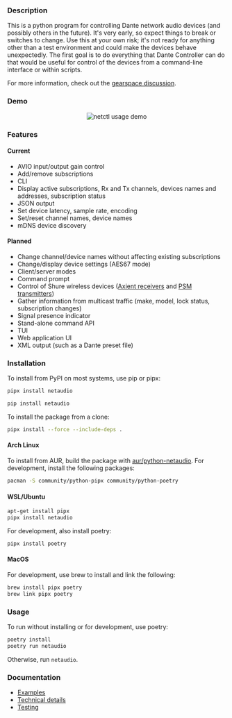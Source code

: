 
### Description

This is a python program for controlling Dante network audio devices (and possibly others in the future). It's very early, so expect things to break or switches to change.  Use this at your own risk; it's not ready for anything other than a test environment and could make the devices behave unexpectedly. The first goal is to do everything that Dante Controller can do that would be useful for control of the devices from a command-line interface or within scripts.

For more information, check out the [gearspace discussion](https://gearspace.com/board/music-computers/1221989-dante-routing-without-dante-controller-possible.html).

### Demo

<p align="center"><img src="https://github.com/chris-ritsen/network-audio-controller/blob/master/demo/demo.gif?raw=true" alt="netctl usage demo" title="netctl usage demo"/></p>

### Features

#### Current

- AVIO input/output gain control
- Add/remove subscriptions
- CLI
- Display active subscriptions, Rx and Tx channels, devices names and addresses, subscription status
- JSON output
- Set device latency, sample rate, encoding
- Set/reset channel names, device names
- mDNS device discovery

#### Planned

- Change channel/device names without affecting existing subscriptions
- Change/display device settings (AES67 mode)
- Client/server modes
- Command prompt
- Control of Shure wireless devices ([Axient receivers](https://pubs.shure.com/view/command-strings/AD4/en-US.pdf) and [PSM transmitters](https://pubs.shure.com/view/command-strings/PSM1000/en-US.pdf))
- Gather information from multicast traffic (make, model, lock status, subscription changes)
- Signal presence indicator
- Stand-alone command API
- TUI
- Web application UI
- XML output (such as a Dante preset file)

### Installation

To install from PyPI on most systems, use pip or pipx:

```bash
pipx install netaudio
```

```bash
pip install netaudio
```

To install the package from a clone:
```bash
pipx install --force --include-deps .
```

#### Arch Linux

To install from AUR, build the package with
[aur/python-netaudio](https://aur.archlinux.org/packages/python-netaudio).
For development, install the following packages:

```bash
pacman -S community/python-pipx community/python-poetry
```

#### WSL/Ubuntu
```bash
apt-get install pipx
pipx install netaudio
```

For development, also install poetry:

```bash
pipx install poetry
```

#### MacOS

For development, use brew to install and link the following:

```bash
brew install pipx poetry
brew link pipx poetry
```

### Usage

To run without installing or for development, use poetry:
```bash
poetry install
poetry run netaudio
```

Otherwise, run `netaudio`.

### Documentation

- [Examples](https://github.com/chris-ritsen/network-audio-controller/wiki/Examples)
- [Technical details](https://github.com/chris-ritsen/network-audio-controller/wiki/Technical-details)
- [Testing](https://github.com/chris-ritsen/network-audio-controller/wiki/Testing)
